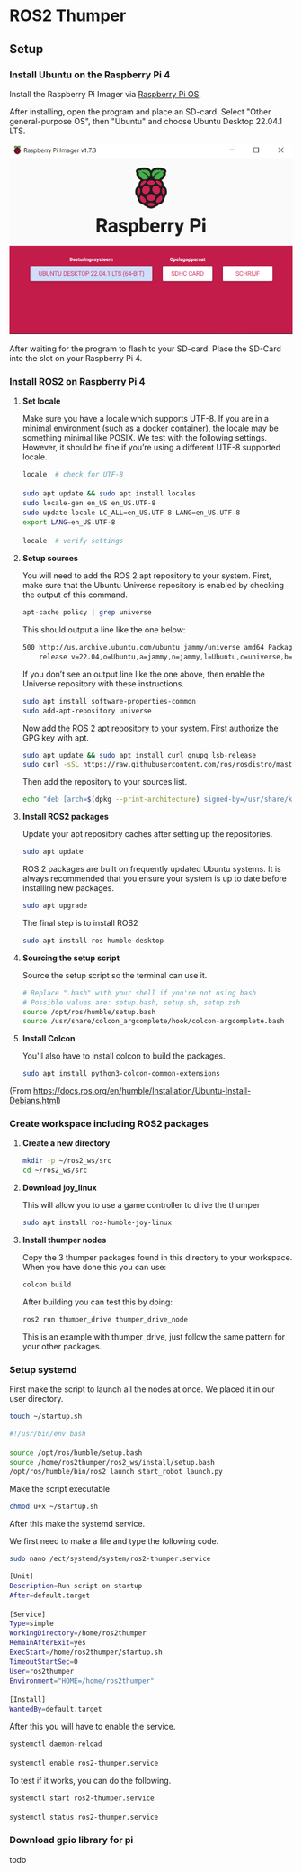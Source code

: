 # ROS2 Thumper

## **Setup**

### **Install Ubuntu on the Raspberry Pi 4**

Install the Raspberry Pi Imager via [Raspberry Pi OS](https://www.raspberrypi.com/software/).

After installing, open the program and place an SD-card.
Select "Other general-purpose OS", then "Ubuntu" and choose Ubuntu Desktop 22.04.1 LTS.

![PiImager](/img/PiImager.png)

After waiting for the program to flash to your SD-card. Place the SD-Card into the slot on your Raspberry Pi 4.

### **Install ROS2 on Raspberry Pi 4**

1. **Set locale**

    Make sure you have a locale which supports UTF-8. If you are in a minimal environment (such as a docker container), the locale may be something minimal like POSIX. We test with the following settings. However, it should be fine if you’re using a different UTF-8 supported locale.

    ```bash
    locale  # check for UTF-8

    sudo apt update && sudo apt install locales
    sudo locale-gen en_US en_US.UTF-8
    sudo update-locale LC_ALL=en_US.UTF-8 LANG=en_US.UTF-8
    export LANG=en_US.UTF-8

    locale  # verify settings
    ```

2. **Setup sources**

    You will need to add the ROS 2 apt repository to your system. First, make sure that the Ubuntu Universe repository is enabled by checking the output of this command.

    ```bash
    apt-cache policy | grep universe
    ```

    This should output a line like the one below:

    ```bash
    500 http://us.archive.ubuntu.com/ubuntu jammy/universe amd64 Packages
        release v=22.04,o=Ubuntu,a=jammy,n=jammy,l=Ubuntu,c=universe,b=amd64
    ```

    If you don’t see an output line like the one above, then enable the Universe repository with these instructions.

    ```bash
    sudo apt install software-properties-common
    sudo add-apt-repository universe
    ```

    Now add the ROS 2 apt repository to your system. First authorize the GPG key with apt.

    ```bash
    sudo apt update && sudo apt install curl gnupg lsb-release
    sudo curl -sSL https://raw.githubusercontent.com/ros/rosdistro/master/ros.key -o /usr/share/keyrings/ros-archive-keyring.gpg
    ```

    Then add the repository to your sources list.

    ```bash
    echo "deb [arch=$(dpkg --print-architecture) signed-by=/usr/share/keyrings/ros-archive-keyring.gpg] http://packages
    ```

3. **Install ROS2 packages**

    Update your apt repository caches after setting up the repositories.

    ```bash
    sudo apt update
    ```

    ROS 2 packages are built on frequently updated Ubuntu systems. It is always recommended that you ensure your system is up to date before installing new packages.

    ```bash
    sudo apt upgrade
    ```

    The final step is to install ROS2

    ```bash
    sudo apt install ros-humble-desktop 
    ```

4. **Sourcing the setup script**

    Source the setup script so the terminal can use it.

    ```bash
    # Replace ".bash" with your shell if you're not using bash
    # Possible values are: setup.bash, setup.sh, setup.zsh
    source /opt/ros/humble/setup.bash
    source /usr/share/colcon_argcomplete/hook/colcon-argcomplete.bash
    ```

5. **Install Colcon**

    You'll also have to install colcon to build the packages.

    ```bash
    sudo apt install python3-colcon-common-extensions
    ```

(From https://docs.ros.org/en/humble/Installation/Ubuntu-Install-Debians.html)

### **Create workspace including ROS2 packages**

1. **Create a new directory**

    ```bash
    mkdir -p ~/ros2_ws/src
    cd ~/ros2_ws/src
    ```

2. **Download joy_linux**

    This will allow you to use a game controller to drive the thumper

    ```bash
    sudo apt install ros-humble-joy-linux
    ```

3. **Install thumper nodes**

    Copy the 3 thumper packages found in this directory to your workspace.
    When you have done this you can use:

    ```bash
    colcon build
    ```

    After building you can test this by doing:

    ```bash
    ros2 run thumper_drive thumper_drive_node
    ```

    This is an example with thumper_drive, just follow the same pattern for your other packages. 

### Setup systemd

First make the script to launch all the nodes at once.
We placed it in our user directory.

```bash
touch ~/startup.sh
```

```bash
#!/usr/bin/env bash

source /opt/ros/humble/setup.bash
source /home/ros2thumper/ros2_ws/install/setup.bash
/opt/ros/humble/bin/ros2 launch start_robot launch.py
```

Make the script executable

```bash
chmod u+x ~/startup.sh
```

After this make the systemd service.

We first need to make a file and type the following code.

```bash
sudo nano /ect/systemd/system/ros2-thumper.service
```

```bash
[Unit]
Description=Run script on startup
After=default.target

[Service]
Type=simple
WorkingDirectory=/home/ros2thumper
RemainAfterExit=yes
ExecStart=/home/ros2thumper/startup.sh
TimeoutStartSec=0
User=ros2thumper
Environment="HOME=/home/ros2thumper"

[Install]
WantedBy=default.target
```

After this you will have to enable the service.

```bash
systemctl daemon-reload

systemctl enable ros2-thumper.service
```

To test if it works, you can do the following.

```bash
systemctl start ros2-thumper.service

systemctl status ros2-thumper.service
```

### Download gpio library for pi

todo

